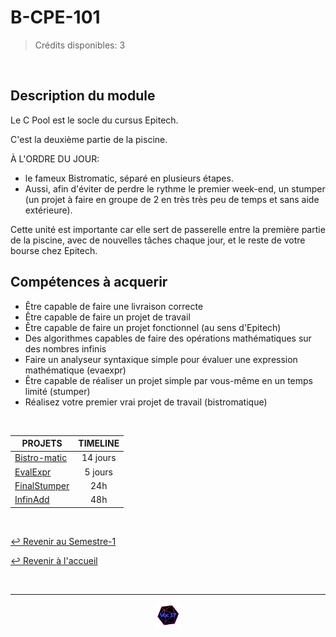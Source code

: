 # B-CPE-101

> Crédits disponibles: 3

<br>

## Description du module

Le C Pool est le socle du cursus Epitech.

C'est la deuxième partie de la piscine.

À L'ORDRE DU JOUR:

- le fameux Bistromatic, séparé en plusieurs étapes.
- Aussi, afin d'éviter de perdre le rythme le premier week-end, un stumper (un projet à faire en groupe de 2 en très très peu de temps et sans aide extérieure).

Cette unité est importante car elle sert de passerelle entre la première partie de la piscine, avec de nouvelles tâches chaque jour, et le reste de votre bourse chez Epitech.

## Compétences à acquerir

- Être capable de faire une livraison correcte
- Être capable de faire un projet de travail
- Être capable de faire un projet fonctionnel (au sens d'Epitech)
- Des algorithmes capables de faire des opérations mathématiques sur des nombres infinis
- Faire un analyseur syntaxique simple pour évaluer une expression mathématique (evaexpr)
- Être capable de réaliser un projet simple par vous-même en un temps limité (stumper)
- Réalisez votre premier vrai projet de travail (bistromatique)

<br>

<table align="center">
    <thead>
        <tr>
            <th>PROJETS</th>
            <th>TIMELINE</th>
        </tr>
    </thead>
    <tbody>
        <tr>
            <td><a href="https://github.com/Studio-17/Epitech-Subjects/tree/main/Semester-1/B-CPE-101/Bistro-matic">Bistro-matic</a></td>
            <td align="center">14 jours</td>
        </tr>
        <tr>
            <td><a href="https://github.com/Studio-17/Epitech-Subjects/tree/main/Semester-1/B-CPE-101/EvalExpr">EvalExpr</a></td>
            <td align="center">5 jours</td>
        </tr>
        <tr>
            <td><a href="https://github.com/Studio-17/Epitech-Subjects/tree/main/Semester-1/B-CPE-101/FinalStumper">FinalStumper</a></td>
            <td align="center">24h</td>
        </tr>
        <tr>
            <td><a href="https://github.com/Studio-17/Epitech-Subjects/tree/main/Semester-1/B-CPE-101/InfinAdd">InfinAdd</a></td>
            <td align="center">48h</td>
        </tr>
    </tbody>
</table>

<br>

[↩️ Revenir au Semestre-1](https://github.com/Studio-17/Epitech-Subjects/tree/main/Semester-1)

[↩️ Revenir à l'accueil](https://github.com/Studio-17/Epitech-Subjects)

<br>

---

<div align="center">

<a href="https://github.com/Studio-17" target="_blank"><img src="../../assets/voc17.gif" width="40"></a>

</div>
